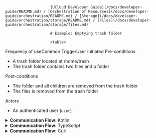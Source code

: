                         [UCloud Developer Guide](/docs/developer-guide/README.md) / [Orchestration of Resources](/docs/developer-guide/orchestration/README.md) / [Storage](/docs/developer-guide/orchestration/storage/README.md) / [Files](/docs/developer-guide/orchestration/storage/files.md)
                        
                        # Example: Emptying trash folder

                        <table>
<tr><th>Frequency of use</th><td>Common</td></tr>
<tr><th>Trigger</th><td>User initiated</td></tr>
<tr><th>Pre-conditions</th><td><ul>
<li>A trash folder located at /home/trash</li>
<li>The trash folder contains two files and a folder</li>
</ul></td></tr>
<tr><th>Post-conditions</th><td><ul>
<li>The folder and all children are removed from the trash folder</li>
<li>The files is removed from the trash folder</li>
</ul></td></tr>
<tr>
<th>Actors</th>
<td><ul>
<li>An authenticated user (<code>user</code>)</li>
</ul></td>
</tr>
</table>
<details>
<summary>
<b>Communication Flow:</b> Kotlin
</summary>

```kotlin
Files.trash.call(
    bulkRequestOf(FindByPath(
        id = "/home/trash", 
    )),
    user
).orThrow()

/*
BulkResponse(
    responses = listOf(LongRunningTask.Complete()), 
)
*/
```


</details>

<details>
<summary>
<b>Communication Flow:</b> TypeScript
</summary>

```typescript
// Authenticated as user
await callAPI(FilesApi.trash(
    {
        "items": [
            {
                "id": "/home/trash"
            }
        ]
    }
);

/*
{
    "responses": [
        {
            "type": "complete"
        }
    ]
}
*/
```


</details>

<details>
<summary>
<b>Communication Flow:</b> Curl
</summary>

```bash
# ------------------------------------------------------------------------------------------------------
# $host is the UCloud instance to contact. Example: 'http://localhost:8080' or 'https://cloud.sdu.dk'
# $accessToken is a valid access-token issued by UCloud
# ------------------------------------------------------------------------------------------------------

# Authenticated as user
curl -XPOST -H "Authorization: Bearer $accessToken" -H "Content-Type: content-type: application/json; charset=utf-8" "$host/api/files/trash" -d '{
    "items": [
        {
            "id": "/home/trash"
        }
    ]
}'


# {
#     "responses": [
#         {
#             "type": "complete"
#         }
#     ]
# }

```


</details>

